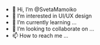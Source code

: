 - 👋 Hi, I’m @SvetaMamoiko
- 👀 I’m interested in UI/UX design
- 🌱 I’m currently learning ...
- 💞️ I’m looking to collaborate on ...
- 📫 How to reach me ...

<!---
SvetaMamoiko/SvetaMamoiko is a ✨ special ✨ repository because its `README.md` (this file) appears on your GitHub profile.
You can click the Preview link to take a look at your changes.
--->
